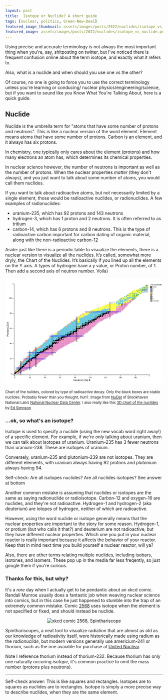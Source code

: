 ```yaml
---
layout: post
title:  Isotope or Nuclide? A short guide
tags: [nuclear, politics, Green-New-Deal]
featured_image_thumbnail: assets/images/posts/2022/nuclides/isotope_vs_nuclide.png
featured_image: assets/images/posts/2022/nuclides/isotope_vs_nuclide.png
---
```


Using precise and accurate terminology is not always the most important thing when you're, say, shitposting on twitter, but I've noticed there is frequent confusion online about the term isotope, and exactly what it refers to.

Also, what is a nuclide and when should you use one vs the other?

Of course, no one is going to force you to use the correct terminology unless you're learning or conducing/ nuclear physics/engineering/science, but if you want to sound like you Know What You're Talking About, here is a quick guide.

## Nuclide

Nuclide is the umbrella term for "atoms that have some number of protons and neutrons". This is like a nuclear version of the word element. Element means atoms that have some number of protons. Carbon is an element, and it always has six protons.

In chemistry, one typically only cares about the element (protons) and how many electrons an atom has, which determines its chemical properties.

In nuclear science however, the number of neutrons is important as well as the number of protons. When the nuclear properties _matter_ (they don't always), and you just want to talk about some number of atoms, you would call them nuclides.

If you want to talk about radioactive atoms, but not necessarily limited by a single element, those would be radioactive nuclides, or radionuclides. A few examples of radionuclides:

- uranium-235, which has 92 protons and 143 neutrons
- hydrogen-3, which has 1 proton and 2 neutrons. It is often referred to as tritium
- carbon-14, which has 6 protons and 8 neutrons. This is the type of radioactive carbon important for carbon dating of organic material, along with the non-radioactive carbon-12

Aside: just like there is a periodic table to visualize the elements, there is a nuclear version to visualize all the nuclides. It’s called, somewhat more dryly, the Chart of the Nuclides. It’s basically if you lined up all the elements on the Y axis. A types of hydrogen have a y value, or Proton number, of 1. Then add a second axis of neutron number. Voila)

![chart of the nuclides. Looks like a long cigar pointing from the 0,0 point to the upper right. There are hundreds of small boxes, with different colors. The midline is mostly black, mostly blue above the midline and pink below. The upper right is mostly yellow](assets/images/posts/2022/nuclides/nuclides.png)

<small>Chart of the nulides, colored by type of radioactive decay. Only the black boxes are stable nuclides. Probably fewer than you thought, huh?. Image from [NuDat](https://www.nndc.bnl.gov/nudat3/) of Brookhaven National Lab’s [National Nuclear Data Center](https://www.nndc.bnl.gov/). I also really like this [3D chart of the nuclides](https://people.physics.anu.edu.au/~ecs103/chart3d/) by [Ed Simpson](https://twitter.com/SuperSubatomic)</small>

### ...ok, so what's an isotope?

Isotope is used to specify a nuclide (using the new vocab word right away!) of a specific element. For example, if we're *only* talking about uranium, then we can talk about isotopes of uranium. Uranium-235 has 3 fewer neutrons than uranium-238. These are isotopes of uranium.

Conversely, uranium-235 and plutonium-239 are not isotopes. They are different elements, with uranium always having 92 protons and plutonium always having 94.

Self-check: Are all isotopes nuclides? Are all nuclides isotopes? See answer at bottom

Another common mistake is assuming that nuclides or isotopes are the same as saying radionuclide or radioisotope. Carbon-12 and oxygen-16 are nuclides, and they're not radioactive. Hydrogen-1 and hydrogen-2 (aka deuterium) are iotopes of hydrogen, neither of which are radioactive.

However, using the word nuclide or isotope generally means that the nuclear properties are important to the story for some reason. Hydrogen-1, or protium (but who calls it that?) and deuterium are not radioactive, but they have different nuclear properties. Which one you put in your nuclear reactor is really important because it affects the behavior of your reactor. Keep that in mind next time you build yourself a nuclear reactor, will ya?

Also, there are other terms relating multiple nuclides, including isobars, isotones, and isomers. These pop up in the media far less freqently, so just google them if you're curious.

### Thanks for this, but why?

It's a _rare_ day when I actually get to be pendantic about an xkcd comic. Randall Munroe usually does a fantastic job when weaving nuclear science into comics, but in this case he just happened to stumble into the trap of an extremely common mistake. Comic [2568](https://xkcd.com/2568/) uses isotope when the element is not specified or fixed, and should instead be nuclide.

<center><img src="https://imgs.xkcd.com/comics/spinthariscope.png" alt="xkcd comic 2568, Spinthariscope"></center>


Spinthariscopes, a neat tool to visualize radiation that are almost as old as our knowledge of radioativity itself, were historically made using radium as the _radionuclide_, but modern versions generally use americium-241 or thorium, such as the one avaiable for purchase at [United Nuclear](https://unitednuclear.com/index.php?main_page=index&cPath=2_12). 

Note I reference thorium instead of thorium-232. Because thorium has only one naturally occuring _isotope_, it's common practice to omit the mass number (protons plus neutrons).

---

Self-check answer: This is like squares and rectangles. Isotopes are to squares as nuclides are to rectangles. Isotope is simply a more precise way to describe nuclides, when they are the same element.
